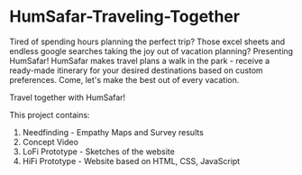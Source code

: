 # HumSafar-Traveling-Together

Tired of spending hours planning the perfect trip? 
Those excel sheets and endless google searches taking the joy out of vacation planning? Presenting HumSafar! 
HumSafar makes travel plans a walk in the park - receive a ready-made itinerary for your desired destinations based on custom preferences. Come, let's make the best out of every vacation. 

Travel together with HumSafar!

This project contains:
1. Needfinding - Empathy Maps and Survey results
2. Concept Video 
3. LoFi Prototype - Sketches of the website
4. HiFi Prototype - Website based on HTML, CSS, JavaScript
